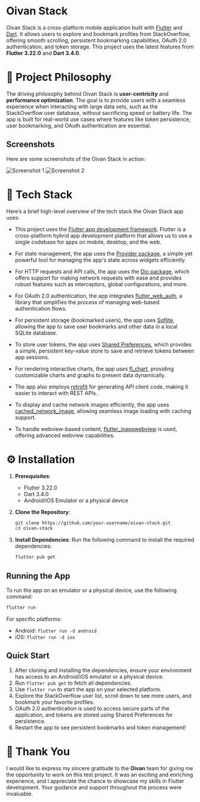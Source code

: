 # Oivan Stack

Oivan Stack is a cross-platform mobile application built with [Flutter](https://flutter.dev) and [Dart](https://dart.dev). It allows users to explore and bookmark profiles from StackOverflow, offering smooth scrolling, persistent bookmarking capabilities, OAuth 2.0 authentication, and token storage. This project uses the latest features from **Flutter 3.22.0** and **Dart 3.4.0**.

# 🎯 Project Philosophy

The driving philosophy behind Oivan Stack is **user-centricity** and **performance optimization**. The goal is to provide users with a seamless experience when interacting with large data sets, such as the StackOverflow user database, without sacrificing speed or battery life.
The app is built for real-world use cases where features like token persistence, user bookmarking, and OAuth authentication are essential.

## Screenshots

Here are some screenshots of the Oivan Stack in action:

![Screenshot 1](screenshot1.png)
![Screenshot 2](screenshot2.png)

# 🧰 Tech Stack

Here’s a brief high-level overview of the tech stack the Oivan Stack app uses:

- This project uses the [Flutter app development framework](https://flutter.dev). Flutter is a cross-platform hybrid app development platform that allows us to use a single codebase for apps on mobile, desktop, and the web.
- For state management, the app uses the [Provider package](https://pub.dev/packages/provider), a simple yet powerful tool for managing the app's state across widgets efficiently.

- For HTTP requests and API calls, the app uses the [Dio package](https://pub.dev/packages/dio), which offers support for making network requests with ease and provides robust features such as interceptors, global configurations, and more.

- For OAuth 2.0 authentication, the app integrates [flutter_web_auth](https://pub.dev/packages/flutter_web_auth), a library that simplifies the process of managing web-based authentication flows.

- For persistent storage (bookmarked users), the app uses [Sqflite](https://pub.dev/packages/sqflite), allowing the app to save user bookmarks and other data in a local SQLite database.

- To store user tokens, the app uses [Shared Preferences](https://pub.dev/packages/shared_preferences), which provides a simple, persistent key-value store to save and retrieve tokens between app sessions.

- For rendering interactive charts, the app uses [fl_chart](https://pub.dev/packages/fl_chart), providing customizable charts and graphs to present data dynamically.

- The app also employs [retrofit](https://pub.dev/packages/retrofit) for generating API client code, making it easier to interact with REST APIs.

- To display and cache network images efficiently, the app uses [cached_network_image](https://pub.dev/packages/cached_network_image), allowing seamless image loading with caching support.

- To handle webview-based content, [flutter_inappwebview](https://pub.dev/packages/flutter_inappwebview) is used, offering advanced webview capabilities.

# ⚙️ Installation

1. **Prerequisites**:

   - Flutter 3.22.0
   - Dart 3.4.0
   - Android/iOS Emulator or a physical device

2. **Clone the Repository**:

   ```bash
   git clone https://github.com/your-username/oivan-stack.git
   cd oivan-stack
   ```

3. **Install Dependencies**:
   Run the following command to install the required dependencies:
   ```bash
   flutter pub get
   ```

## Running the App

To run the app on an emulator or a physical device, use the following command:

```bash
flutter run
```

For specific platforms:

- Android: `flutter run -d android`
- iOS: `flutter run -d ios`

## Quick Start

1. After cloning and installing the dependencies, ensure your environment has access to an Android/iOS emulator or a physical device.
2. Run `flutter pub get` to fetch all dependencies.
3. Use `flutter run` to start the app on your selected platform.
4. Explore the StackOverflow user list, scroll down to see more users, and bookmark your favorite profiles.
5. OAuth 2.0 authentication is used to access secure parts of the application, and tokens are stored using Shared Preferences for persistence.
6. Restart the app to see persistent bookmarks and token management!

# 🙏 Thank You

I would like to express my sincere gratitude to the **Oivan** team for giving me the opportunity to work on this test project. It was an exciting and enriching experience, and I appreciate the chance to showcase my skills in Flutter development. Your guidance and support throughout the process were invaluable.
